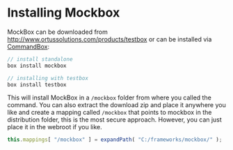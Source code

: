 # Installing Mockbox

MockBox can be downloaded from http://www.ortussolutions.com/products/testbox or can be installed via [CommandBox](http://www.ortussolutions.com/products/commandbox):

```javascript
// install standalone
box install mockbox

// installing with testbox
box install testbox
```

This will install MockBox in a `/mockbox` folder from where you called the command. You can also extract the download zip and place it anywhere you like and create a mapping called `/mockbox` that points to mockbox in the distribution folder, this is the most secure approach. However, you can just place it in the webroot if you like.

```javascript
this.mappings[ "/mockbox" ] = expandPath( "C:/frameworks/mockbox/" );
```

